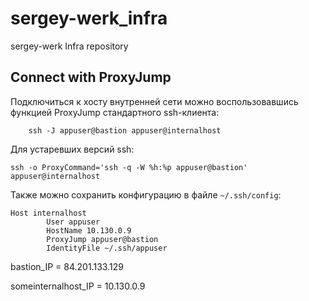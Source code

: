 # sergey-werk_infra
sergey-werk Infra repository

## Connect with ProxyJump

Подключиться к хосту внутренней сети можно воспользовавшись функцией ProxyJump стандартного ssh-клиента:

		ssh -J appuser@bastion appuser@internalhost

Для устаревших версий ssh:

    ssh -o ProxyCommand='ssh -q -W %h:%p appuser@bastion' appuser@internalhost

Также можно сохранить конфигурацию в файле `~/.ssh/config`:
```
Host internalhost
        User appuser
        HostName 10.130.0.9
        ProxyJump appuser@bastion
        IdentityFile ~/.ssh/appuser
```

bastion_IP = 84.201.133.129

someinternalhost_IP = 10.130.0.9
